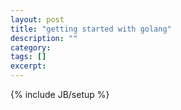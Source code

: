 ```yaml
---
layout: post
title: "getting started with golang"
description: ""
category: 
tags: []
excerpt: 
---
```

{% include JB/setup %}
